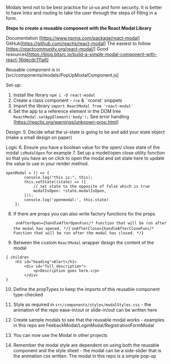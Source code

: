Modals tend not to be best practice for ui-ux and form security. It is better to have links and routing to take the user through the steps of filling in a form.

**Steps to create a reusable component with the React Modal Library**

Documentation [https://www.npmjs.com/package/react-modal]
GitHub[https://github.com/reactjs/react-modal]
The easiest to follow [https://reactcommunity.org/react-modal/]
Good resources[https://blog.bitsrc.io/build-a-simple-modal-component-with-react-16decdc111a6]

Reusable component is in [src/components/modals/PopUpModalComponent.js]

Set-up:

1. Install the library `npm i -D react-modal`
2. Create a class component - `rce` & ``rconst` snippets
3. Import the library `import ReactModal from 'react-modal'`
4. Set the app to a reference element in the DOM tree `ReactModal.setAppElement('body');` See error handling [https://reactjs.org/warnings/unknown-prop.html]

Design: 5. Decide what the ui-state is going to be and add your state object (make a small design on paper)

Logic 6. Ensure you have a boolean value for the open/ close state of the modal `isModalOpen` for example 7. Set up a model/open close utility function so that you have an on click to open the modal and set state here to update the value to use in your render method.

```
openModal = () => {
        console.log("this is:", this);
        this.setState((state) => ({
            // set state to the opposite of false which is true
            modalIsOpen: !state.modalIsOpen,
        }));
        console.log('openmodal:', this.state)
    };
```

8. If there are props you can also write factory functions for the props

   ` onAfterOpen={handleAfterOpenFunc/* Function that will be run after the modal has opened. */}`
   `onAfterClose={handleAfterCloseFunc/* Function that will be run after the modal has closed. */}`

9. Between the custom `ReactModal` wrapper design the content of the modal

```
{ children
    <h1 id="heading">Alert</h1>
        <div id="full_description">
            <p>Description goes here.</p>
        </div>
}
```

10. Define the propTypes to keep the imports of this reusable component type-checked

11. Style as required in `src/components/styles/modalStyles.css` - the animation of the repo ease-in/out or slide-in/out can be written here

12. Create sample modals to see that the reusable modal works - examples in this repo are FeebackModal/LoginModal/RegistrationFormModal

13. You can now use the Modal in other projects

14. Remember the modal style are dependent on using both the reusable component and the style sheet - the modal can be a side-slider that is the animation css written. The modal in this repo is a simple pop-up
